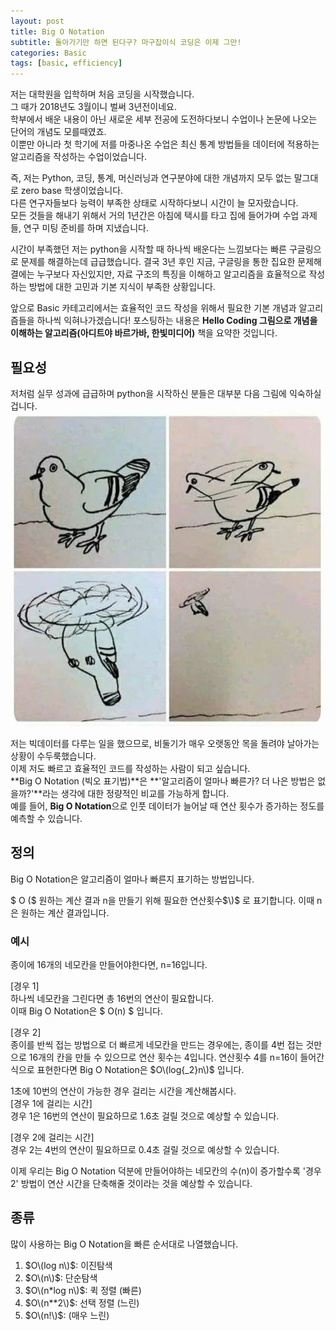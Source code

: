 ```yaml
---
layout: post
title: Big O Notation
subtitle: 돌아가기만 하면 된다구? 마구잡이식 코딩은 이제 그만!
categories: Basic
tags: [basic, efficiency]
---
```


저는 대학원을 입학하며 처음 코딩을 시작했습니다.   
그 때가 2018년도 3월이니 벌써 3년전이네요.  
학부에서 배운 내용이 아닌 새로운 세부 전공에 도전하다보니
수업이나 논문에 나오는 단어의 개념도 모를때였죠.  
이뿐만 아니라 첫 학기에 저를 마중나온 수업은 최신 통계 방법들을 데이터에 적용하는 알고리즘을 작성하는 수업이었습니다.

즉, 저는 Python, 코딩, 통계, 머신러닝과 연구분야에 대한 개념까지 모두 없는 말그대로 zero base 학생이었습니다.  
다른 연구자들보다 능력이 부족한 상태로 시작하다보니 시간이 늘 모자랐습니다.  
모든 것들을 해내기 위해서 거의 1년간은 아침에 택시를 타고 집에 들어가며 수업 과제들, 연구 미팅 준비를 하며 지냈습니다.  

시간이 부족했던 저는 python을 시작할 때 하나씩 배운다는 느낌보다는 빠른 구글링으로 문제를 해결하는데 급급했습니다.
결국 3년 후인 지금, 구글링을 통한 집요한 문제해결에는 누구보다 자신있지만, 자료 구조의 특징을 이해하고 알고리즘을 효율적으로 작성하는 방법에 대한 고민과 기본 지식이 부족한 상황입니다.

앞으로 Basic 카테고리에서는 효율적인 코드 작성을 위해서 필요한 기본 개념과 알고리즘들을 하나씩 익혀나가겠습니다!
포스팅하는 내용은 **Hello Coding 그림으로 개념을 이해하는 알고리즘(아디트야 바르가바, 한빛미디어)** 책을 요약한 것입니다.

## 필요성
저처럼 실무 성과에 급급하며 python을 시작하신 분들은 대부분 다음 그림에 익숙하실겁니다.
![](/assets/images/pigeon.jpeg)

저는 빅데이터를 다루는 일을 했으므로, 비둘기가 매우 오랫동안 목을 돌려야 날아가는 상황이 수두룩했습니다.  
이제 저도 빠르고 효율적인 코드를 작성하는 사람이 되고 싶습니다.  
**Big O Notation (빅오 표기법)**은 **'알고리즘이 얼마나 빠른가? 더 나은 방법은 없을까?'**라는 생각에 대한 정량적인 비교를 가능하게 합니다.  
예를 들어, **Big O Notation**으로 인풋 데이터가 늘어날 때 연산 횟수가 증가하는 정도를 예측할 수 있습니다.  

## 정의
Big O Notation은 알고리즘이 얼마나 빠른지 표기하는 방법입니다.


$ O \($ 원하는 계산 결과 n을 만들기 위해 필요한 연산횟수$\)$ 로 표기합니다. 
이때 n은 원하는 계산 결과입니다.

### 예시
종이에 16개의 네모칸을 만들어야한다면, n=16입니다.  

[경우 1]   
하나씩 네모칸을 그린다면 총 16번의 연산이 필요합니다.  
이때 Big O Notation은 $ O\(n\) $ 입니다.  

[경우 2]   
종이를 반씩 접는 방법으로 더 빠르게 네모칸을 만드는 경우에는,
종이를 4번 접는 것만으로 16개의 칸을 만들 수 있으므로 연산 횟수는 4입니다.
연산횟수 4를 n=16이 들어간 식으로 표현한다면 Big O Notation은
$O\(log{_2}n\)$ 입니다.  


1초에 10번의 연산이 가능한 경우 걸리는 시간을 계산해봅시다.  
[경우 1에 걸리는 시간]   
경우 1은 16번의 연산이 필요하므로 1.6초 걸릴 것으로 예상할 수 있습니다.

[경우 2에 걸리는 시간]  
경우 2는 4번의 연산이 필요하므로 0.4초 걸릴 것으로 예상할 수 있습니다.

이제 우리는 Big O Notation 덕분에 만들어야하는 네모칸의 수(n)이 증가할수록 '경우 2' 방법이 연산 시간을 단축해줄 것이라는 것을 예상할 수 있습니다.

## 종류

많이 사용하는 Big O Notation을 빠른 순서대로 나열했습니다.

1. $O\(log n\)$: 이진탐색
2. $O\(n\)$: 단순탐색
3. $O\(n*log n\)$: 퀵 정렬 (빠른)
4. $O\(n**2\)$: 선택 정렬 (느린)
5. $O\(n!\)$: (매우 느린)

